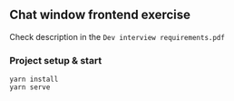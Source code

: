 ## Chat window frontend exercise
Check description in the `Dev interview requirements.pdf`

### Project setup & start
```
yarn install
yarn serve
```
